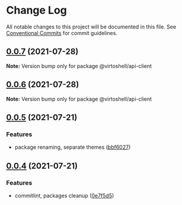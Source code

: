 # Change Log

All notable changes to this project will be documented in this file.
See [Conventional Commits](https://conventionalcommits.org) for commit guidelines.

## [0.0.7](https://github.com/VirtoCommerce/platform-manager-sdk/compare/v0.0.6...v0.0.7) (2021-07-28)

**Note:** Version bump only for package @virtoshell/api-client





## [0.0.6](https://github.com/VirtoCommerce/platform-manager-sdk/compare/v0.0.5...v0.0.6) (2021-07-28)

**Note:** Version bump only for package @virtoshell/api-client





## [0.0.5](https://github.com/VirtoCommerce/platform-manager-sdk/compare/v0.0.4...v0.0.5) (2021-07-21)


### Features

* package renaming, separate themes ([bbf6027](https://github.com/VirtoCommerce/platform-manager-sdk/commit/bbf602708a4bf8575f58db1ce32e0dd0a0fa7c8b))





## [0.0.4](https://github.com/VirtoCommerce/platform-manager-sdk/compare/v0.0.3...v0.0.4) (2021-07-21)


### Features

* commitlint, packages cleanup ([0e7f5d5](https://github.com/VirtoCommerce/platform-manager-sdk/commit/0e7f5d56aad4bd32fcca9aab8e0ed9ba84a5f9f2))
